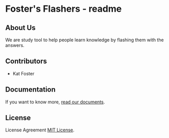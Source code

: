 # Foster's Flashers - readme

## About Us
  We are study tool to help people learn knowledge by flashing them with the answers.

## Contributors
  + Kat Foster

## Documentation
  If you want to know more, [read our documents](http://google.com).

## License
  License Agreement [MIT License](https://github.com/1806-jun04-net/kat-code/blob/master/LICENSE).